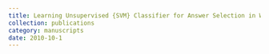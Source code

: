 ```yaml
---
title: Learning Unsupervised {SVM} Classifier for Answer Selection in Web Question Answering 
collection: publications
category: manuscripts
date: 2010-10-1
---
```

